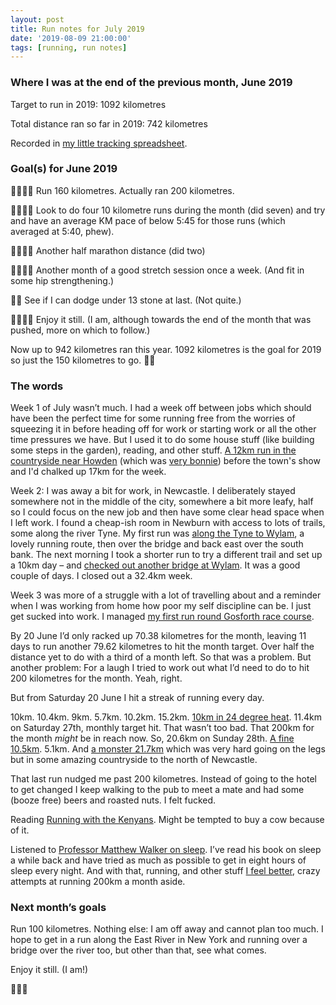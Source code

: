 ```yaml
---
layout: post
title: Run notes for July 2019
date: '2019-08-09 21:00:00'
tags: [running, run notes]
---
```


### Where I was at the end of the previous month, June 2019

Target to run in 2019: 1092 kilometres

Total distance ran so far in 2019: 742 kilometres

Recorded in [my little tracking spreadsheet](https://www.icloud.com/numbers/0cWhQqgPDF2FKXSnUdB79lWVw#2019_running).

### Goal(s) for June 2019

👍🏼👍🏼 Run 160 kilometres. Actually ran 200 kilometres.

👍🏼👍🏼 Look to do four 10 kilometre runs during the month (did seven) and try and have an average KM pace of below 5:45 for those runs (which averaged at 5:40, phew).

👍🏼👍🏼 Another half marathon distance (did two)

👍🏼👍🏼 Another month of a good stretch session once a week. (And fit in some hip strengthening.)

👎🏼 See if I can dodge under 13 stone at last. (Not quite.)

👍🏼👍🏼 Enjoy it still. (I am, although towards the end of the month that was pushed, more on which to follow.)

Now up to 942 kilometres ran this year. 1092 kilometres is the goal for 2019 so just the 150 kilometres to go. 🙌🏼

### The words

Week 1 of July wasn’t much. I had a week off between jobs which should have been the perfect time for some running free from the worries of squeezing it in before heading off for work or starting work or all the other time pressures we have. But I used it to do some house stuff (like building some steps in the garden), reading, and other stuff. [A 12km run in the countryside near Howden](https://www.strava.com/activities/2511034066) (which was [very bonnie](https://www.instagram.com/p/BznJ0--HRjY/)) before the town's show and I'd chalked up 17km for the week.

Week 2: I was away a bit for work, in Newcastle. I deliberately stayed somewhere not in the middle of the city, somewhere a bit more leafy, half so I could focus on the new job and then have some clear head space when I left work. I found a cheap-ish room in Newburn with access to lots of trails, some along the river Tyne. My first run was [along the Tyne to Wylam](https://www.strava.com/activities/2515276498), a lovely running route, then over the bridge and back east over the south bank. The next morning I took a shorter run to try a different trail and set up a 10km day – and [checked out another bridge at Wylam](https://www.instagram.com/p/BztFsWanqJ_/). It was a good couple of days. I closed out a 32.4km week.

Week 3 was more of a struggle with a lot of travelling about and a reminder when I was working from home how poor my self discipline can be. I just get sucked into work. I managed [my first run round Gosforth race course](https://www.strava.com/activities/2541844590).

By 20 June I’d only racked up 70.38 kilometres for the month, leaving 11 days to run another 79.62 kilometres to hit the month target. Over half the distance yet to do with a third of a month left. So that was a problem. But another problem: For a laugh I tried to work out what I’d need to do to hit 200 kilometres for the month. Yeah, right.

But from Saturday 20 June I hit a streak of running every day.

10km. 10.4km. 9km. 5.7km. 10.2km. 15.2km. [10km in 24 degree heat](https://www.strava.com/activities/2564550265). 11.4km on Saturday 27th, monthly target hit. That wasn’t too bad. That 200km for the month _might_ be in reach now. So, 20.6km on Sunday 28th. [A fine 10.5km](https://www.strava.com/activities/2573812690). 5.1km. And [a monster 21.7km](https://www.strava.com/activities/2579587640) which was very hard going on the legs but in some amazing countryside to the north of Newcastle.

That last run nudged me past 200 kilometres. Instead of going to the hotel to get changed I keep walking to the pub to meet a mate and had some (booze free) beers and roasted nuts. I felt fucked.

Reading [Running with the Kenyans](https://www.goodreads.com/book/show/13147812-running-with-the-kenyans). Might be tempted to buy a cow because of it.

Listened to [Professor Matthew Walker on sleep](https://pca.st/episode/b9add80f-d632-4e3a-8b8a-1166bfc0aecf). I’ve read his book on sleep a while back and have tried as much as possible to get in eight hours of sleep every night. And with that, running, and other stuff [I feel better](https://youtu.be/MaCZN2N6Q_I), crazy attempts at running 200km a month aside.

### Next month’s goals

Run 100 kilometres. Nothing else: I am off away and cannot plan too much. I hope to get in a run along the East River in New York and running over a bridge over the river too, but other than that, see what comes.

Enjoy it still. (I am!)

🏃🏻‍♂️
